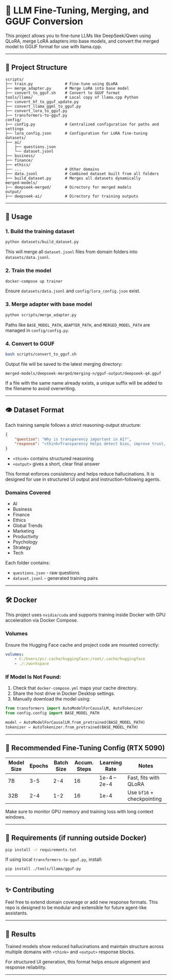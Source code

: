 # 🧠 LLM Fine-Tuning, Merging, and GGUF Conversion

This project allows you to fine-tune LLMs like DeepSeek/Qwen using QLoRA, merge LoRA adapters into base models, and convert the merged model to GGUF format for use with llama.cpp.

---

## 📁 Project Structure

```
scripts/
├── train.py              # Fine-tune using QLoRA
├── merge_adapter.py      # Merge LoRA into base model
├── convert_to_gguf.sh    # Convert to GGUF format
tools/llama/              # Local copy of llama.cpp Python
├── convert_hf_to_gguf_update.py
├── convert_llama_ggml_to_gguf.py
├── convert_lora_to_gguf.py
├── transformers-to-gguf.py
config/
├── config.py             # Centralized configuration for paths and settings
├── lora_config.json      # Configuration for LoRA fine-tuning
datasets/
├── ai/
│   ├── questions.json
│   └── dataset.jsonl
├── business/
├── finance/
├── ethics/
├── ...                   # Other domains
├── data.jsonl            # Combined dataset built from all folders
├── build_dataset.py      # Merges all datasets dynamically
merged-models/
├── deepseek-merged/      # Directory for merged models
output/
├── deepseek-ai/          # Directory for training outputs
```

---

## 🚀 Usage

### 1. Build the training dataset

```bash
python datasets/build_dataset.py
```

This will merge all `dataset.jsonl` files from domain folders into `datasets/data.jsonl`.

### 2. Train the model

```bash
docker-compose up trainer
```

Ensure `datasets/data.jsonl` and `config/lora_config.json` exist.

### 3. Merge adapter with base model

```bash
python scripts/merge_adapter.py
```

Paths like `BASE_MODEL_PATH`, `ADAPTER_PATH`, and `MERGED_MODEL_PATH` are managed in `config/config.py`.

### 4. Convert to GGUF

```bash
bash scripts/convert_to_gguf.sh
```

Output file will be saved to the latest merging directory:

```
merged-models/deepseek-merged/merging-n/gguf-output/deepseek-q4.gguf
```

If a file with the same name already exists, a unique suffix will be added to the filename to avoid overwriting.

---

## 👁️ Dataset Format

Each training sample follows a strict reasoning-output structure:

```json
{
    "question": "Why is transparency important in AI?",
    "response": "<think>Transparency helps detect bias, improve trust, and enable accountability...</think><output>Transparency is key to ethical and trustworthy AI systems.</output>"
}
```

-   `<think>` contains structured reasoning
-   `<output>` gives a short, clear final answer

This format enforces consistency and helps reduce hallucinations. It is designed for use in structured UI output and instruction-following agents.

### Domains Covered

-   AI
-   Business
-   Finance
-   Ethics
-   Global Trends
-   Marketing
-   Productivity
-   Psychology
-   Strategy
-   Tech

Each folder contains:

-   `questions.json` - raw questions
-   `dataset.jsonl` - generated training pairs

---

## 🛠️ Docker

This project uses `nvidia/cuda` and supports training inside Docker with GPU acceleration via Docker Compose.

### Volumes

Ensure the Hugging Face cache and project code are mounted correctly:

```yaml
volumes:
    - C:/Users/pc/.cache/huggingface:/root/.cache/huggingface
    - ./:/workspace
```

### If Model Is Not Found:

1. Check that `docker-compose.yml` maps your cache directory.
2. Share the host drive in Docker Desktop settings.
3. Manually download the model using:

```python
from transformers import AutoModelForCausalLM, AutoTokenizer
from config.config import BASE_MODEL_PATH

model = AutoModelForCausalLM.from_pretrained(BASE_MODEL_PATH)
tokenizer = AutoTokenizer.from_pretrained(BASE_MODEL_PATH)
```

---

## 📆 Recommended Fine-Tuning Config (RTX 5090)

| Model Size | Epochs | Batch Size | Accum. Steps | Learning Rate | Notes                      |
| ---------- | ------ | ---------- | ------------ | ------------- | -------------------------- |
| 7B         | 3-5    | 2-4        | 16           | 1e-4 – 2e-4   | Fast, fits with QLoRA      |
| 32B        | 2-4    | 1-2        | 16           | 1e-4          | Use `bf16` + checkpointing |

Make sure to monitor GPU memory and training loss with long context windows.

---

## 📆 Requirements (if running outside Docker)

```bash
pip install -r requirements.txt
```

If using local `transformers-to-gguf.py`, install:

```bash
pip install ./tools/llama/gguf-py
```

---

## ✨ Contributing

Feel free to extend domain coverage or add new response formats. This repo is designed to be modular and extensible for future agent-like assistants.

---

## 🎉 Results

Trained models show reduced hallucinations and maintain structure across multiple domains with `<think>` and `<output>` response blocks.

For structured UI generation, this format helps ensure alignment and response reliability.

---
